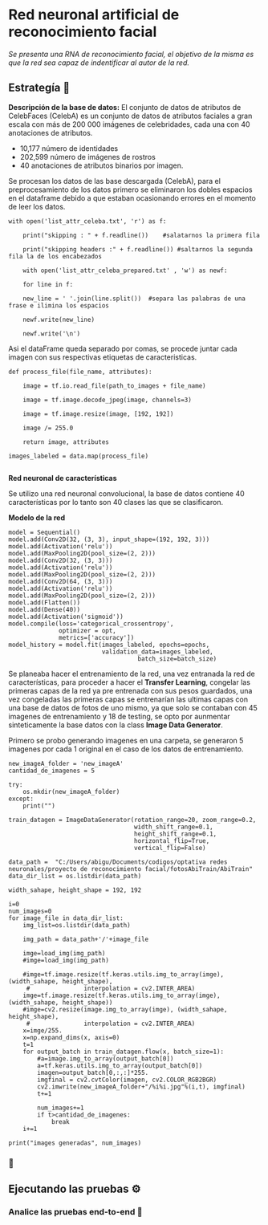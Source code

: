 # Red neuronal artificial de reconocimiento facial 

_Se presenta una RNA de reconocimiento facial, el objetivo de la misma es que la red sea capaz de indentificar al autor de la red._

## Estrategía 🚀

**Descripción de la base de datos:**
El conjunto de datos de atributos de CelebFaces (CelebA) es un conjunto de datos de atributos faciales a gran escala con más de 200 000 imágenes de celebridades, cada una con 40 anotaciones de atributos.
- 10,177 número de identidades
- 202,599 número de imágenes de rostros
- 40 anotaciones de atributos binarios por imagen.

Se procesan los datos de las base descargada (CelebA), para el preprocesamiento de los datos primero se eliminaron los dobles espacios en el dataframe debido a que 
estaban ocasionando errores en el momento de leer los datos. 

```
with open('list_attr_celeba.txt', 'r') as f:

    print("skipping : " + f.readline())    #salatarnos la primera fila
    
    print("skipping headers :" + f.readline()) #saltarnos la segunda fila la de los encabezados
        
    with open('list_attr_celeba_prepared.txt' , 'w') as newf:
            
    for line in f:
                    
    new_line = ' '.join(line.split())  #separa las palabras de una frase e ilimina los espacios 
                                
    newf.write(new_line)
                                            
    newf.write('\n')
```
    


Asi el dataFrame queda separado por comas, se procede juntar cada imagen con sus respectivas etiquetas de caracteristicas. 
```
def process_file(file_name, attributes):

    image = tf.io.read_file(path_to_images + file_name)
    
    image = tf.image.decode_jpeg(image, channels=3)
        
    image = tf.image.resize(image, [192, 192])
            
    image /= 255.0
                
    return image, attributes
                    
images_labeled = data.map(process_file)


```
**Red neuronal de características**

Se utilizo una red neuronal convolucional, la base de datos contiene 40 características por lo tanto son 40 clases las que se clasificaron.

**Modelo de la red**
```
model = Sequential()
model.add(Conv2D(32, (3, 3), input_shape=(192, 192, 3)))
model.add(Activation('relu'))
model.add(MaxPooling2D(pool_size=(2, 2)))
model.add(Conv2D(32, (3, 3)))
model.add(Activation('relu'))
model.add(MaxPooling2D(pool_size=(2, 2)))
model.add(Conv2D(64, (3, 3)))
model.add(Activation('relu'))
model.add(MaxPooling2D(pool_size=(2, 2)))
model.add(Flatten())
model.add(Dense(40))
model.add(Activation('sigmoid'))
model.compile(loss='categorical_crossentropy', 
              optimizer = opt,
              metrics=['accuracy'])
model_history = model.fit(images_labeled, epochs=epochs,
                          validation_data=images_labeled,
                                    batch_size=batch_size)
```
Se planeaba hacer el entrenamiento de la red, una vez entranada la red de características, para proceder a hacer el **Transfer Learning**, congelar las primeras capas de la red ya pre entrenada con sus pesos guardados, una vez congeladas las primeras capas se entrenarían las ultimas capas con una base de datos de fotos de uno mismo, ya que solo se contaban con 45 imagenes de entrenamiento y 18 de testing, se opto por aunmentar sinteticamente la base datos con la class **Image Data Generator**.

Primero se probo generando imagenes en una carpeta, se generaron 5 imagenes por cada 1 original en el caso de los datos de entrenamiento.
```
new_imageA_folder = 'new_imageA'
cantidad_de_imagenes = 5

try:
    os.mkdir(new_imageA_folder)
except:
    print("")
    
train_datagen = ImageDataGenerator(rotation_range=20, zoom_range=0.2,
                                   width_shift_range=0.1, 
                                   height_shift_range=0.1, 
                                   horizontal_flip=True, 
                                   vertical_flip=False)

data_path =  "C:/Users/abigu/Documents/codigos/optativa redes neuronales/proyecto de reconocimiento facial/fotosAbiTrain/AbiTrain"
data_dir_list = os.listdir(data_path)

width_sahape, height_shape = 192, 192

i=0
num_images=0
for image_file in data_dir_list:
    img_list=os.listdir(data_path)

    img_path = data_path+'/'+image_file
    
    imge=load_img(img_path)
    #imge=load_img(img_path)
    
    #imge=tf.image.resize(tf.keras.utils.img_to_array(imge), (width_sahape, height_shape), 
     #               interpolation = cv2.INTER_AREA)
    imge=tf.image.resize(tf.keras.utils.img_to_array(imge), (width_sahape, height_shape))
    #imge=cv2.resize(image.img_to_array(imge), (width_sahape, height_shape), 
     #               interpolation = cv2.INTER_AREA)
    x=imge/255.
    x=np.expand_dims(x, axis=0)
    t=1
    for output_batch in train_datagen.flow(x, batch_size=1):
        #a=image.img_to_array(output_batch[0])
        a=tf.keras.utils.img_to_array(output_batch[0])
        imagen=output_batch[0,:,:]*255.
        imgfinal = cv2.cvtColor(imagen, cv2.COLOR_RGB2BGR)
        cv2.imwrite(new_imageA_folder+"/%i%i.jpg"%(i,t), imgfinal)
        t+=1
        
        num_images+=1
        if t>cantidad_de_imagenes:
            break
    i+=1
    
print("images generadas", num_images)

```


### 🔧



## Ejecutando las pruebas ⚙️

### Analice las pruebas end-to-end 🔩



